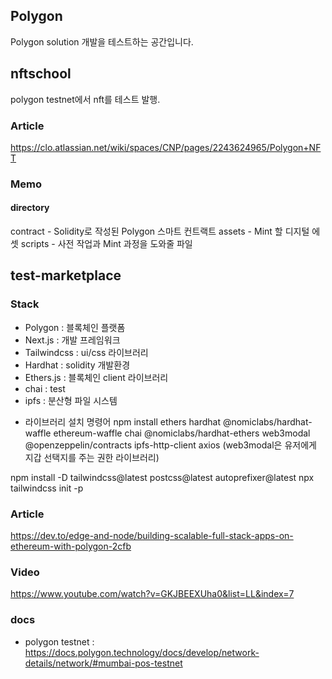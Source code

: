 ## Polygon

Polygon solution 개발을 테스트하는 공간입니다.

## nftschool
polygon testnet에서 nft를 테스트 발행.

### Article
https://clo.atlassian.net/wiki/spaces/CNP/pages/2243624965/Polygon+NFT

### Memo
#### directory
contract - Solidity로 작성된 Polygon 스마트 컨트랙트
assets - Mint 할 디지털 에셋
scripts - 사전 작업과 Mint 과정을 도와줄 파일

## test-marketplace

### Stack
- Polygon : 블록체인 플랫폼
- Next.js : 개발 프레임워크
- Tailwindcss : ui/css 라이브러리
- Hardhat : solidity 개발환경
- Ethers.js : 블록체인 client 라이브러리
- chai : test
- ipfs : 분산형 파일 시스템

* 라이브러리 설치 명령어
npm install ethers hardhat @nomiclabs/hardhat-waffle ethereum-waffle chai @nomiclabs/hardhat-ethers web3modal @openzeppelin/contracts ipfs-http-client axios
(web3modal은 유저에게 지갑 선택지를 주는 권한 라이브러리)

npm install -D tailwindcss@latest postcss@latest autoprefixer@latest
npx tailwindcss init -p

### Article
https://dev.to/edge-and-node/building-scalable-full-stack-apps-on-ethereum-with-polygon-2cfb

### Video
https://www.youtube.com/watch?v=GKJBEEXUha0&list=LL&index=7

### docs
- polygon testnet : https://docs.polygon.technology/docs/develop/network-details/network/#mumbai-pos-testnet
